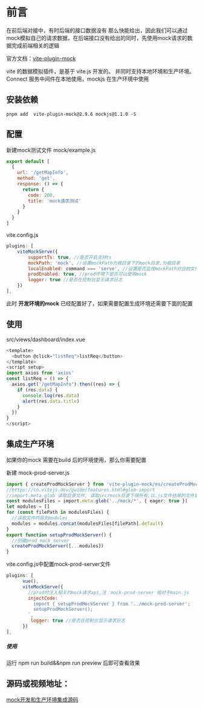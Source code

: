 # 前言

在前后端对接中，有时后端的接口数据没有 那么快能给出，因此我们可以通过mock模拟自己的请求数据，在后端接口没有给出的同时，先使用mock请求的数据完成前端相关的逻辑

官方文档：[vite-plugin-mock](https://github.com/anncwb/vite-plugin-mock/blob/HEAD/README.zh_CN.md)

 vite 的数据模拟插件，是基于 vite.js 开发的。 并同时支持本地环境和生产环境。 Connect 服务中间件在本地使用，mockjs 在生产环境中使用 



## 安装依赖

```shell
pnpm add  vite-plugin-mock@2.9.6 mockjs@1.1.0 -S
```

## 配置

新建mock测试文件   mock/example.js

```javascript
export default [
  {
    url: '/getMapInfo',
    method: 'get',
    response: () => {
      return {
        code: 200,
        title: 'mock请求测试'
      }
    }
  }
]
```

vite.config.js

```javascript
plugins: [
    viteMockServe({
        supportTs: true, //是否开启支持ts
        mockPath: 'mock', //设置mockPath为根目录下的mock目录,为根目录
        localEnabled: command === 'serve', //设置是否监视mockPath对应的文件夹内文件中的更改
        prodEnabled: true, //prod环境下是否可以使用mock
        logger: true //是否在控制台显示请求日志
    })
],
```

此时 **开发环境的mock** 已经配置好了，如果需要配置生成环境还需要下面的配置

## 使用

src/views/dashboard/index.vue

```javascript
<template>
  <button @click="listReq">listReq</button>
</template>
<script setup>
import axios from 'axios'
const listReq = () => {
  axios.get('/getMapInfo').then((res) => {
    if (res.data) {
      console.log(res.data)
      alert(res.data.title)
    }
  })
}
</script>
```



## 集成生产环境

如果你的mock 需要在build 后的环境使用，那么你需要配置

新建 mock-prod-server.js

```typescript
import { createProdMockServer } from 'vite-plugin-mock/es/createProdMockServer'
//https://cn.vitejs.dev/guide/features.html#glob-import
//import.meta.glob 读取目录文件, 读取src/mock目录下得所有,以.js文件结尾的文件到modulesFiles中
const modulesFiles = import.meta.glob('../mock/*', { eager: true })
let modules = []
for (const filePath in modulesFiles) {
  //读取文件内容到modules
  modules = modules.concat(modulesFiles[filePath].default)
}
export function setupProdMockServer() {
  //创建prod mock server
  createProdMockServer([...modules])
}
```

vite.config.js中配置mock-prod-server文件

```javascript
plugins: [
      vue(),
      viteMockServe({
        //prod时注入相关的mock请求api,注：mock-prod-server 相对于main.js
        injectCode: `
          import { setupProdMockServer } from '../mock-prod-server';
          setupProdMockServer();
        `,
         logger: true //是否在控制台显示请求日志
      })
],
```

##### 使用

运行  npm run build&&npm run preview   后即可查看效果



## 源码或视频地址：

[mock开发和生产环境集成源码](https://gitee.com/jzfai/vue3-admin-learn-code/tree/mock%E5%BC%80%E5%8F%91%E5%92%8C%E7%94%9F%E4%BA%A7%E7%8E%AF%E5%A2%83%E9%9B%86%E6%88%90/)